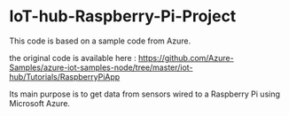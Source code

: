 # IoT-hub-Raspberry-Pi-Project

This code is based on a sample code from Azure. 

the original code is available here : https://github.com/Azure-Samples/azure-iot-samples-node/tree/master/iot-hub/Tutorials/RaspberryPiApp

Its main purpose is to get data from sensors wired to a Raspberry Pi using Microsoft Azure.
